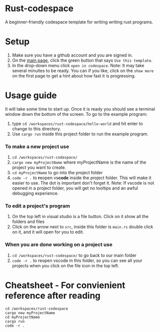 # Rust-codespace
A beginner-friendly codespace template for writing writing rust programs.

# Setup
1. Make sure you have a github account and you are signed in.
2. On the [main page](/), click the green button that says `Use this template`.
3. In the drop-down menu click `open in codespace`.
Note: It may take several minuites to be ready. 
You can if you like, click on the `show more` on the first page to get a hint about how fast it is progressing.

# Usage guide
It will take some time to start up. Once it is ready you should see a terminal window down the bottom of the screen.
To go to the example program:
1. type `cd /workspaces/rust-codespace/hello-world` and hit enter to change to this directory. 
2.  Use `cargo run` inside this project folder to run the example program.

### To make a new project use 
1. `cd /workspaces/rust-codespace/`
2. `cargo new myProjectName` where myProjectName is the name of the project you want to create.
3. `cd myProjectName` to go into the project folder
4. `code -r .` to **r**eopen vs**code** inside the project folder. This will make it easier to use. The dot is important don't forget it.
Note: If vscode is not opened in a project folder, you will get no tooltips and an awful debugging experience. 

### To edit a project's program
1. On the top left in visual studio is a file button. Click on it show all the folders and files
2. Click on the arrow next to `src`, inside this folder is `main.rs` double click on it, and it will open for you to edit.   

### When you are done working on a project use 
1. `cd /workspaces/rust-codespace/` to go back to our main folder 
2. `code -r .` to reopen vscode in this folder, so you can see all your projects when you click on the file icon in the top left.

# Cheatsheet - For convienient reference after reading
`cd /workspaces/rust-codespace` </br>
`cargo new myProjectName`</br>
`cd myProjectName`</br>
`cargo run`</br>
`code -r .`
